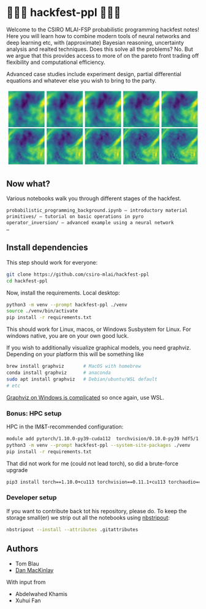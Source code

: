 # 🎰🎰🎰 hackfest-ppl 🎰🎰🎰

Welcome to the CSIRO MLAI-FSP probabilistic programming hackfest notes!
Here you will learn how to combine modern tools of neural networks and deep learning etc, with (approximate) Bayesian reasoning, uncertainty analysis and realted techniques.
Does this solve all the problems? No.
But we argue that this provides access to more of on the pareto front trading off flexibility and computational efficiency.

Advanced case studies include experiment design, partial differential equations and whatever else you wish to bring to the party.

![](operator_inversion/fno_forward_predict_sheet.jpg)


## Now what?

Various notebooks walk you through different stages of the hackfest.

```text
probabilistic_programming_background.ipynb — introductory material
primitives/ — tutorial on basic operations in pyro
operator_inversion/ — advanced example using a neural network
…
```

## Install dependencies

This step should work for everyone:

```bash
git clone https://github.com/csiro-mlai/hackfest-ppl
cd hackfest-ppl
```

Now, install the requirements.
Local desktop:

```bash
python3 -m venv --prompt hackfest-ppl ./venv
source ./venv/bin/activate
pip install -r requirements.txt
```

This should work for Linux, macos, or Windows Susbystem for Linux. 
For windows native, you are on your own good luck.

If you wish to additionally visualize graphical models, you need graphviz.
Depending on your platform this will be something like

```bash
brew install graphviz       # MacOS with homebrew
conda install graphviz      # anaconda
sudo apt install graphviz   # Debian/ubuntu/WSL default
# etc
```

[Graphviz on Windows is complicated](https://forum.graphviz.org/t/new-simplified-installation-procedure-on-windows/224) so once again, use WSL.

### Bonus: HPC setup

HPC in the IM&T-recommended configuration:

```bash
module add pytorch/1.10.0-py39-cuda112  torchvision/0.10.0-py39 hdf5/1.12.0-mpi graphviz
python3 -m venv --prompt hackfest-ppl --system-site-packages ./venv
pip install -r requirements.txt
```

That did not work for me (could not lead torch), so did a brute-force upgrade

```bash
pip3 install torch==1.10.0+cu113 torchvision==0.11.1+cu113 torchaudio==0.10.0+cu113 -f https://download.pytorch.org/whl/cu113/torch_stable.html
```

### Developer setup

If you want to contribute back tot his repository, please do.
To keep the storage small(er) we strip out all the notebooks using [nbstripout](https://github.com/kynan/nbstripout):

```bash
nbstripout --install --attributes .gitattributes
```

## Authors

- Tom Blau
- [Dan MacKinlay](http://danmackinlay.name)

With input from

- Abdelwahed Khamis
- Xuhui Fan
